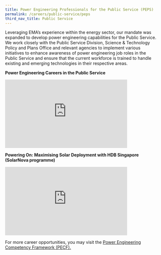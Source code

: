 ```yaml
---
title: Power Engineering Professionals for the Public Service (PEPS)
permalink: /careers/public-service/peps
third_nav_title: Public Service
---
```

Leveraging EMA’s experience within the energy sector, our mandate was expanded to develop power engineering capabilities for the Public Service. We work closely with the Public Service Division, Science & Technology Policy and Plans Office and relevant agencies to implement various initiatives to enhance awareness of power engineering job roles in the Public Service and ensure that the current workforce is trained to handle existing and emerging technologies in their respective areas.

**Power Engineering Careers in the Public Service**  
<iframe width="400" height="225" src="https://www.youtube.com/embed/3lDq6XZgkP0" frameborder="0" allowfullscreen=""></iframe>

**Powering On: Maximising Solar Deployment with HDB Singapore (SolarNova programme)**
<iframe width="400" height="225" src="https://www.youtube.com/embed/ZrHrz8pEwgo" frameborder="0" allowfullscreen=""></iframe>

For more career opportunities, you may visit the <a href="https://www.poweringlives.gov.sg/careers/public-service/pecf/" target="_blank">Power Engineering Competency Framework (PECF).</a>
